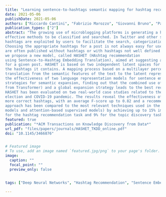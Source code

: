 ```yaml
---
title: "Learning sentence-to-hashtags semantic mapping for hashtag recommendation on microblogs"
date: 2021-05-06
publishDate: 2021-05-06
authors: ["Riccardo Cantini", "Fabrizio Marozzo", "Giovanni Bruno", "Paolo Trunfio"]
publication_types: ["2"]
abstract: "The growing use of microblogging platforms is generating a huge amount of posts that need
effective methods to be classified and searched. In Twitter and other social media platforms, 
hashtags are exploited by users to facilitate the search, categorization and spread of posts. 
Choosing the appropriate hashtags for a post is not always easy for users, and therefore posts 
are often published without hashtags or with hashtags not well defined. To deal with this issue, 
we propose a new model, called HASHET (HAshtag recommendation
using Sentence-to-Hashtag Embedding Translation), aimed at suggesting a relevant set of hashtags
for a given post. HASHET is based on two independent latent spaces for embedding the text of a post and
the hashtags it contains. A mapping process based on a multilayer perceptron is then used for learning a
translation from the semantic features of the text to the latent representation of its hashtags. We evaluated
the effectiveness of two language representation models for sentence embedding and tested different search
strategies for semantic expansion, finding out that the combined use of BERT (Bidirectional Encoder Representation
from Transformer) and a global expansion strategy leads to the best recommendation results.
HASHET has been evaluated on two real-world case studies related to the 2016 United States presidential
election and COVID-19 pandemic. The results reveal the effectiveness of HASHET in predicting one or
more correct hashtags, with an average F-score up to 0.82 and a recommendation hit-rate up to 0.92. Our
approach has been compared to the most relevant techniques used in the literature (generative models, unsupervised
models and attention-based supervised models) by achieving up to 15% improvement in F-score
for the hashtag recommendation task and 9% for the topic discovery task."
featured: true
publication: "*ACM Transactions on Knowledge Discovery from Data*"
url_pdf: "files/papers/journals/HASHET_TKDD_online.pdf"
doi: "10.1145/3466876"


# Featured image
# To use, add an image named `featured.jpg/png` to your page's folder. 
image:
  caption: ""
  focal_point: ""
  preview_only: false


tags: ["Deep Neural Networks", "Hashtag Recommendation", "Sentence Embedding", "Word Embedding", "Social Media"]

---
```

